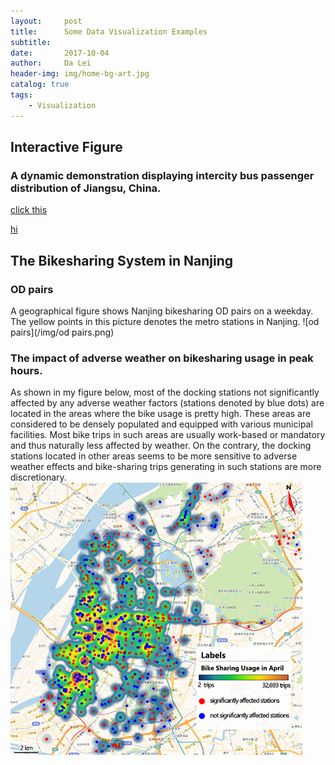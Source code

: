 ```yaml
---
layout:     post
title:      Some Data Visualization Examples
subtitle:   
date:       2017-10-04
author:     Da Lei
header-img: img/home-bg-art.jpg
catalog: true
tags:
    - Visualization
---
```



## Interactive Figure

### A dynamic demonstration displaying intercity bus passenger distribution of Jiangsu, China.
 [click this](/4-30/test2.html) 
 
[hi](234.html)

## The Bikesharing System in Nanjing
### OD pairs
A geographical figure shows Nanjing bikesharing OD pairs on a weekday.
The yellow points in this picture denotes the metro stations in Nanjing.
![od pairs](/img/od pairs.png)

### The impact of adverse weather on bikesharing usage in peak hours.
As shown in my figure below, most of the docking stations not significantly affected by any adverse weather factors (stations denoted by blue dots) are located in the areas where the bike usage is pretty high. These areas are considered to be densely populated and equipped with various municipal facilities. Most bike trips in such areas are usually work-based or mandatory and thus naturally less affected by weather. On the contrary, the docking stations located in other areas seems to be more sensitive to adverse weather effects and bike-sharing trips generating in such stations are more discretionary.
![od pairs](/img/peak_blue_color.jpg)

<html>
<head>
    <meta http-equiv="Content-Type" content="text/html; charset=utf-8" />
    <title></title>
    <meta charset="utf-8" />
    <script src="echarts.js"></script>
</head>
<body>
    <div id="main" style="width: 1350px;height:750px;"></div>
    <script>
        var myChart = echarts.init(document.getElementById('main'), 'dark');
        var option = {
            tooltip: {
                trigger: 'item',
                formatter: "{a} <br/>{b}: {c} ({d}%)"
            },
            legend: {
                orient: 'vertical',
                x: 'left',
                data: ['直达', '营销广告', '搜索引擎', '邮件营销', '联盟广告', '视频广告', '百度', '谷歌', '必应', '其他']
            },
            series: [
                {
                    name: '访问来源',
                    type: 'pie',
                    selectedMode: 'single',
                    radius: [0, '30%'],

                    label: {
                        normal: {
                            position: 'inner'
                        }
                    },
                    labelLine: {
                        normal: {
                            show: false
                        }
                    },
                    data: [
                        { value: 335, name: '直达', selected: true },
                        { value: 679, name: '营销广告' },
                        { value: 1548, name: '搜索引擎' }
                    ]
                },
                {
                    name: '访问来源',
                    type: 'pie',
                    radius: ['40%', '55%'],

                    data: [
                        { value: 335, name: '直达' },
                        { value: 310, name: '邮件营销' },
                        { value: 234, name: '联盟广告' },
                        { value: 135, name: '视频广告' },
                        { value: 1048, name: '百度' },
                        { value: 251, name: '谷歌' },
                        { value: 147, name: '必应' },
                        { value: 102, name: '其他' }
                    ]
                }
            ]
        };
        myChart.setOption(option)
    </script>
</body>
</html>
